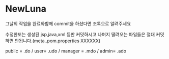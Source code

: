 # NewLuna
그날의 작업을 완료와함께 commit을 하셨다면 조톡으로 알려주세요

수정한또는 생성된 jsp,java,xml 등만 커밋하시고 나머지 딸려오는 파일들은 절대 커밋하면 안됩니다.(meta..pom.properties XXXXXX)

public = .do /
user= .udo /
manager = .mdo /
admin= .ado 
